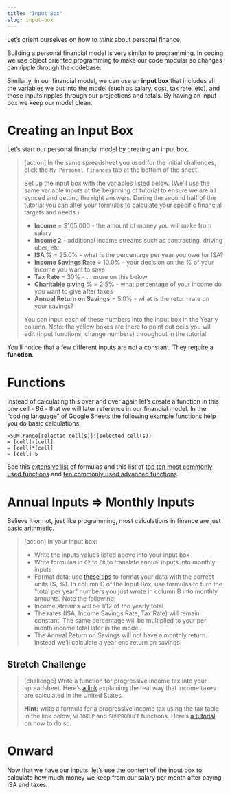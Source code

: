```yaml
---
title: "Input Box"
slug: input-box
---
```


Let’s orient ourselves on how to *think* about personal finance.

Building a personal financial model is very similar to programming. In coding we use object oriented programming to make our code modular so changes can ripple through the codebase.

Similarly, in our financial model, we can use an **input box** that includes all the variables we put into the model (such as salary, cost, tax rate, etc), and those inputs ripples through our projections and totals. By having an input box we keep our model clean.

# Creating an Input Box

Let’s start our personal financial model by creating an input box.

>[action]
> In the same spreadsheet you used for the initial challenges, click the `My Personal Finances` tab at the bottom of the sheet.
>
> Set up the input box with the variables listed below. (We’ll use the same variable inputs at the beginning of tutorial to ensure we are all synced and getting the right answers. During the second half of the tutorial you can alter your formulas to calculate your specific financial targets and needs.)
>
> * **Income** = $105,000 - the amount of money you will make from salary
> * **Income 2** - additional income streams such as contracting, driving uber, etc
> * **ISA %** = 25.0% - what is the percentage per year you owe for ISA?
> * **Income Savings Rate** = 10.0% - your decision on the % of your income you want to save
> * **Tax Rate** = 30% - … more on this below
> * **Charitable giving %** = 2.5% - what percentage of your income do you want to give after taxes
> * **Annual Return on Savings** = 5.0% - what is the return rate on your savings?
>
> You can input each of these numbers into the input box in the Yearly column. Note: the yellow boxes are there to point out cells you will edit (input functions, change numbers) throughout in the tutorial.

You’ll notice that a few different inputs are not a constant. They require a **function**.


# Functions

Instead of calculating this over and over again let’s create a function in this one cell - *B6* - that we will later reference in our financial model. In the “coding language” of Google Sheets the following example functions help you do basic calculations:

```
=SUM(range[selected cell(s)]:[selected cell(s))
= [cell]-[cell]
= [cell]*[cell]
= [cell]-5
```

See this [extensive list](https://support.google.com/docs/table/25273) of formulas and this list of [top ten most commonly used functions](https://interestingengineering.com/top-10-most-useful-excel-formulas) and [ten commonly used advanced functions](https://corporatefinanceinstitute.com/resources/excel/study/advanced-excel-formulas-must-know/).

# Annual Inputs => Monthly Inputs

Believe it or not, just like programming, most calculations in finance are just basic arithmetic.

> [action]
> In your input box:
>
> * Write the inputs values listed above into your input box
> * Write formulas in `C2` to `C8` to translate annual inputs into monthly inputs
> * Format data: use [these tips](https://gsuite.google.com/learning-center/products/sheets/get-started/#!/section-2) to format your data with the correct units ($, %).
In column C of the Input Box, use formulas to turn the "total per year" numbers you just wrote in column B into monthly amounts. Note the following:
> * Income streams will be 1/12 of the yearly total
> * The rates (ISA, Income Savings Rate, Tax Rate) will remain constant. The same percentage will be multiplied to your per month income total later in the model.
> * The Annual Return on Savings will not have a monthly return. Instead we'll calculate a year end return on savings.

## Stretch Challenge

>[challenge]
> Write a function for progressive income tax into your spreadsheet. Here’s [a link](https://blog.taxact.com/how-tax-brackets-work/) explaining the real way that income taxes are calculated in the United States.
>
> **Hint:** write a formula for a progressive income tax using the tax table in the link below, `VLOOKUP` and `SUMPRODUCT` functions. Here’s [a tutorial](https://www.excel-university.com/income-tax-formula/) on how to do so.

# Onward

Now that we have our inputs, let’s use the content of the input box to calculate how much money we keep from our salary per month after paying ISA and taxes.
